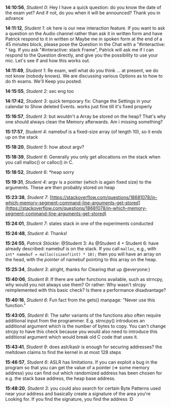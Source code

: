 **14:10:56**, *Student 0*: Hey I have a quick question: do you know the date of the exam yet? And if not, do you when it will be announced? Thank you in advance

**14:11:12**, *Student 1*: ok here is our new interaction feature. If you want to ask a question on the Audio channel rather than ask it in written form and have Patrick respond to it in written or Maybe me in spoken form at the end of a 45 minutes block, please pose the Question in the Chat with a "#interactive: " tag. If you ask "#interactive: stack Frame", Patrick will ask me if I can respond to the Question directly, and give you the possibility to use your mic. Let's see if and how this works out.

**14:11:49**, *Student 1*: Re exam, well what do you think … at present, we do not know (nobody knows). We are discussing various Options as to how to do th exams. We'll Keep you posted.

**14:15:55**, *Student 2*: sec eng too

**14:17:42**, *Student 3*: quick temporary fix: Change the Settings in your  calendar to Show deleted Events. works just fine till it's fixed properly

**15:16:57**, *Student 3*: but wouldn't a Array be stored on the heap? That's why one should always clean the Memory afterwards. Am i missing something?

**15:17:57**, *Student 4*: namebuf is a fixed-size array (of length 10), so it ends up on the stack

**15:18:20**, *Student 5*: how about argv?

**15:18:39**, *Student 6*: Generally you only get allocations on the stack when you call malloc() or calloc() in C.

**15:18:52**, *Student 6*: *heap sorry

**15:19:31**, *Student 4*: argv is a pointer (which is again fixed size) to the arguments. These are then probably stored on heap

**15:23:38**, *Student 7*: [https://stackoverflow.com/questions/18681078/in-which-memory-segment-command-line-arguments-get-stored](https://stackoverflow.com/questions/18681078/in-which-memory-segment-command-line-arguments-get-stored)

**15:24:01**, *Student 7*: states stack in one of the experiments conducted

**15:24:48**, *Student 4*: Thanks!

**15:24:55**, *Patrick Stöckle*: @Student 3: As @Student 4 + Student 6: have already described: namebuf is on the stack. If you call `malloc`, e.g., with `int* namebuf = malloc(sizeof(int) * 10);` then you will have an array on the head, with the *pointer* of namebuf pointing to this array on the heap.

**15:25:34**, *Student 3*: alright, thanks for Clearing that up @everyone:)

**15:40:06**, *Student 8*: If there are safer functions available, such as strncpy, why would you not always use them? Or rather: Why wasn't strcpy reimplemented with this basic check? Is there a performance disadvantage?

**15:40:16**, *Student 6*: Fun fact from the gets() manpage: "Never use this function."

**15:43:05**, *Student 6*: The safer variants of the functions also often require additional input from the programmer. E.g. strncpy() introduces an additional argument which is the number of bytes to copy. You can't change strcpy to have this check because you would also need to introduce this additional argument which would break old C code that uses it.

**15:43:41**, *Student 9*: does aslr/kaslr is enough for securing addresses? the meltdown claims to find the kernel in at most 128 steps

**15:46:57**, *Student 6*: ASLR has limitations. If you can exploit a bug in the program so that you can get the value of a pointer (=> some memory address) you can find out which randomized address has been chosen for e.g. the stack base address, the heap base address.

**15:48:20**, *Student 3*: you could also search for certain Byte Patterns used near your address and basically create a signature of the area you're Looking for. If you find the signature, you find the address :D

